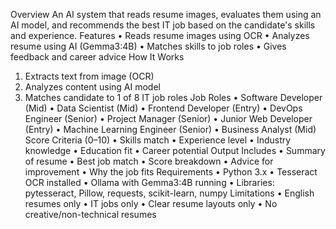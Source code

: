 Overview
An AI system that reads resume images, evaluates them using an AI model, and recommends the best IT job based on the candidate's skills and experience.
Features
•	Reads resume images using OCR
•	Analyzes resume using AI (Gemma3:4B)
•	Matches skills to job roles
•	Gives feedback and career advice
How It Works
1. Extracts text from image (OCR)
2. Analyzes content using AI model
3. Matches candidate to 1 of 8 IT job roles
Job Roles
• Software Developer (Mid)
• Data Scientist (Mid)
• Frontend Developer (Entry)
• DevOps Engineer (Senior)
• Project Manager (Senior)
• Junior Web Developer (Entry)
• Machine Learning Engineer (Senior)
• Business Analyst (Mid)
Score Criteria (0–10)
• Skills match
• Experience level
• Industry knowledge
• Education fit
• Career potential
Output Includes
• Summary of resume
• Best job match
• Score breakdown
• Advice for improvement
• Why the job fits
Requirements
• Python 3.x
• Tesseract OCR installed
• Ollama with Gemma3:4B running
• Libraries: pytesseract, Pillow, requests, scikit-learn, numpy
Limitations
• English resumes only
• IT jobs only
• Clear resume layouts only
• No creative/non-technical resumes
